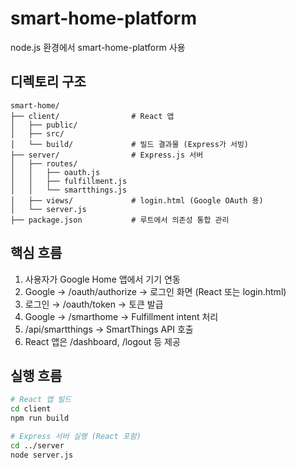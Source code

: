 # smart-home-platform
node.js 환경에서 smart-home-platform 사용


## 디렉토리 구조

```
smart-home/
├── client/                # React 앱
│   ├── public/
│   ├── src/
│   └── build/             # 빌드 결과물 (Express가 서빙)
├── server/                # Express.js 서버
│   ├── routes/
│   │   ├── oauth.js
│   │   ├── fulfillment.js
│   │   └── smartthings.js
│   ├── views/             # login.html (Google OAuth 용)
│   └── server.js
├── package.json           # 루트에서 의존성 통합 관리
```

## 핵심 흐름

1.	사용자가 Google Home 앱에서 기기 연동
2.	Google → /oauth/authorize → 로그인 화면 (React 또는 login.html)
3.	로그인 → /oauth/token → 토큰 발급
4.	Google → /smarthome → Fulfillment intent 처리
5.	/api/smartthings → SmartThings API 호출
6.	React 앱은 /dashboard, /logout 등 제공


## 실행 흐름

```bash
# React 앱 빌드
cd client
npm run build

# Express 서버 실행 (React 포함)
cd ../server
node server.js
```

